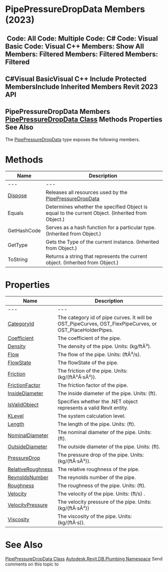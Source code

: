 # PipePressureDropData Members (2023)

﻿
 Code: All Code: Multiple Code: C# Code: Visual Basic Code: Visual C++  Members: Show All Members: Filtered Members: Filtered Members: Filtered   
---  
C#Visual BasicVisual C++
Include Protected MembersInclude Inherited Members
Revit 2023 API  
---  
PipePressureDropData Members  
[PipePressureDropData Class](d9c2df4c-512f-3f0c-4c04-2f5cc5afa7d8.md "PipePressureDropData Class") Methods Properties See Also  
---  
The [PipePressureDropData](d9c2df4c-512f-3f0c-4c04-2f5cc5afa7d8.md "PipePressureDropData Class") type exposes the following members.
# Methods
| Name | Description |
| --- | --- |
| --- | --- | --- |
| [Dispose](922c86f7-859b-bc28-cb87-fe93fc15e459.md "Dispose Method") | Releases all resources used by the [PipePressureDropData](d9c2df4c-512f-3f0c-4c04-2f5cc5afa7d8.md "PipePressureDropData Class") |
| Equals | Determines whether the specified Object is equal to the current Object. (Inherited from Object.) |
| GetHashCode | Serves as a hash function for a particular type.  (Inherited from Object.) |
| GetType | Gets the Type of the current instance. (Inherited from Object.) |
| ToString | Returns a string that represents the current object. (Inherited from Object.) |

# Properties
| Name | Description |
| --- | --- |
| --- | --- | --- |
| [CategoryId](8b101e05-e4b0-429e-1c6a-8ef2d8682581.md "CategoryId Property") | The category id of pipe curves. It will be OST_PipeCurves, OST_FlexPipeCurves, or OST_PlaceHolderPipes. |
| [Coefficient](cc3cb6fe-b53e-7d25-22f5-c65cf5378244.md "Coefficient Property") | The coefficient of the pipe. |
| [Density](807b89ba-968b-1900-f575-19321f3a4b3b.md "Density Property") | The density of the pipe. Units: (kg/ftÂ³). |
| [Flow](3be0c01e-d21a-62de-5e9f-0186fdcfc5fe.md "Flow Property") | The flow of the pipe. Units: (ftÂ³/s). |
| [FlowState](71a0301d-cff3-c411-5fcf-3bc9b3dacac6.md "FlowState Property") | The flowState of the pipe. |
| [Friction](c95b0378-7b7e-8e81-b00a-334377bd3221.md "Friction Property") | The friction of the pipe. Units: (kg/(ftÂ²Â·sÂ²)). |
| [FrictionFactor](800333d1-2378-8421-6c8e-c613c5d64454.md "FrictionFactor Property") | The friction factor of the pipe. |
| [InsideDiameter](ac7e7f45-4044-acd1-f982-fac79489b0eb.md "InsideDiameter Property") | The inside diameter of the pipe. Units: (ft). |
| [IsValidObject](cb69679b-84fa-f7de-b95e-b119df189b5a.md "IsValidObject Property") | Specifies whether the .NET object represents a valid Revit entity. |
| [KLevel](c39ca077-b584-142a-343d-2ee14dcf80be.md "KLevel Property") | The system calculation level. |
| [Length](8f4832bf-355c-3d6a-0ed1-4ca75be25ca5.md "Length Property") | The length of the pipe. Units: (ft). |
| [NominalDiameter](a776a666-b35e-d053-797e-578dfc1dd9c1.md "NominalDiameter Property") | The nominal diameter of the pipe. Units: (ft). |
| [OutsideDiameter](9c5ebee8-b43f-856b-ee74-3c029f9a9975.md "OutsideDiameter Property") | The outside diameter of the pipe. Units: (ft). |
| [PressureDrop](61f0cd1d-fafb-3fa3-8795-22f824ecf5f9.md "PressureDrop Property") | The pressure drop of the pipe. Units: (kg/(ftÂ·sÂ²)). |
| [RelativeRoughness](d143e837-778b-fac4-5e78-ba9f620a73d2.md "RelativeRoughness Property") | The relative roughness of the pipe. |
| [ReynoldsNumber](e764d373-5cd0-ef39-4706-923e6fd2e3bb.md "ReynoldsNumber Property") | The reynolds number of the pipe. |
| [Roughness](6fb184df-ae12-8be3-997f-2f9135fa3a07.md "Roughness Property") | The roughness of the pipe. Units: (ft). |
| [Velocity](a0c3ea9b-d49c-fd58-5cba-245b5f5ff6ed.md "Velocity Property") | The velocity of the pipe. Units: (ft/s) . |
| [VelocityPressure](28fae159-7d16-2818-dac0-2a6185711711.md "VelocityPressure Property") | The velocity pressure of the pipe. Units: (kg/(ftÂ·sÂ²)) |
| [Viscosity](c3843a0f-7bdf-13af-4a01-952da0441622.md "Viscosity Property") | The viscosity of the pipe. Units: (kg/(ftÂ·s)). |

# See Also
[PipePressureDropData Class](d9c2df4c-512f-3f0c-4c04-2f5cc5afa7d8.md "PipePressureDropData Class")
[Autodesk.Revit.DB.Plumbing Namespace](cc553597-37c2-fcd9-6025-d904c129c80a.md "Autodesk.Revit.DB.Plumbing Namespace")
Send comments on this topic to 